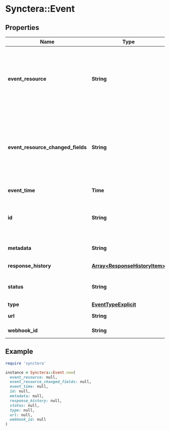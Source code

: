 # Synctera::Event

## Properties

| Name | Type | Description | Notes |
| ---- | ---- | ----------- | ----- |
| **event_resource** | **String** | Json string of object associated with the event. For example, if your event is ACCOUNT.CREATED, You can refer to Acccount to parse the account event to obtain the ID, status etc.  | [optional] |
| **event_resource_changed_fields** | **String** | Json string of object associated with the event related to a resource change. This only contains those fields that have value changed on the event, and the field values are prior to the resource change event.  | [optional] |
| **event_time** | **Time** | Timestamp of the current event raised | [optional] |
| **id** | **String** | Unique event ID of the webhook request. Use event endpoints to get more event summary data | [optional][readonly] |
| **metadata** | **String** | Metadata that stored in the webhook subscription | [optional] |
| **response_history** | [**Array&lt;ResponseHistoryItem&gt;**](ResponseHistoryItem.md) | Response history of the webhook request | [optional] |
| **status** | **String** | Current event status. Failing event will keep retry until it is purged. | [optional] |
| **type** | [**EventTypeExplicit**](EventTypeExplicit.md) |  | [optional] |
| **url** | **String** | URL that the current event will be sent to | [optional] |
| **webhook_id** | **String** | Webhook the current event belongs to | [optional] |

## Example

```ruby
require 'synctera'

instance = Synctera::Event.new(
  event_resource: null,
  event_resource_changed_fields: null,
  event_time: null,
  id: null,
  metadata: null,
  response_history: null,
  status: null,
  type: null,
  url: null,
  webhook_id: null
)
```

